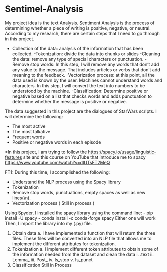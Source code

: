 # Sentimel-Analysis

My project idea is the text Analysis. 
Sentiment Analysis is the process of determining whether a piece of writing is positive, negative, or neutral.
According to my research, there are certain steps that I need to go through in this project.

- Collection of the data: analysis of the information that has been collected. 
-Tokenization: divide the data into chunks or slides 
-Cleaning the data: remove any type of special characters or punctuation.
-Remove stop words:  In this step, I will remove any words that don’t add any value to the message. That includes articles or verbs that don’t add meaning to the
feedback.
-Vectorization process: at this point, all the data used is known by the user. Machines cannot understand words and characters. 
In this step, I will convert the text into numbers to be understood by the machine. 
-Classification: Determine positive or negative based on a list that checks words and adds punctuation to determine whether the message is positive or negative.

The data suggested in this project are the dialogues of StarWars scripts. 
I will determine the following:
-	The most active 
-	The most talkative 
-	Frequent words 
-	Positive or negative words in each episode 


*In this project, I am trying to follow the  https://spacy.io/usage/linguistic-features site
and this course on YouTube that introduce me to spacy https://www.youtube.com/watch?v=dIUTsFT2MeQ 


FT1:
During this time, I accomplished the following:

-	Understand the NLP process using the Spacy library 
-	Tokenization 
-	Remove stop words, punctuations, empty spaces as well as new lines(\n).
- Vectorization process  ( Still in process ) 


Using Spyder, I installed the spacy library using the command line: 
      -	pip install -U spacy 
      -	conda install -c conda-forge spacy
Either one will work 
Then, I import the library into my (.py) file. 
1)	Obtain data 
a.	I have implemented a function that will return the three files. These files will be converted into an NLP file that allows me to implement the different attributes for tokenization. 
2)	Tokenization
a.	I implement different token attributes to obtain some of the information needed from the dataset and clean the data 
          i.	.text
          ii.	Lemma_
          iii.	Post_
          iv.	Is_stop
          v.	Is_punct 
3)	Classification 
 				Still in Process  





